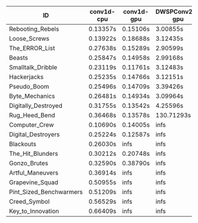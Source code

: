 |ID|conv1d-cpu|conv1d-gpu|DWSPConv2D-gpu|gemm-gpu|avg|
|-|-|-|-|-|-|
|Rebooting_Rebels|0.13357s|0.15106s|3.00855s|1.75571s|1.26222s|
|Loose_Screws|0.13922s|0.18688s|3.12435s|1.82195s|1.31810s|
|The_ERROR_List|0.27638s|0.15289s|2.90599s|1.94577s|1.32026s|
|Beasts|0.25847s|0.14958s|2.99168s|1.94550s|1.33630s|
|Smalltalk_Dribble|0.23119s|0.11761s|3.12483s|1.95237s|1.35650s|
|Hackerjacks|0.25235s|0.14766s|3.12151s|1.92767s|1.36230s|
|Pseudo_Boom|0.25496s|0.14709s|3.39426s|2.03538s|1.45792s|
|Byte_Mechanics|0.26481s|0.14934s|3.09964s|2.58214s|1.52398s|
|Digitally_Destroyed|0.31755s|0.13542s|4.25596s|2.61598s|1.83123s|
|Rug_Heed_Bend|0.36468s|0.13578s|130.71293s|4.49660s|33.92750s|
|Computer_Crew|0.10690s|0.14005s|infs|4.45690s|infs|
|Digital_Destroyers|0.25224s|0.12587s|infs|1.96101s|infs|
|Blackouts|0.26030s|infs|infs|1.80747s|infs|
|The_Hit_Blunders|0.30212s|0.20748s|infs|1.97465s|infs|
|Gonzo_Brutes|0.32590s|0.38790s|infs|4.49555s|infs|
|Artful_Maneuvers|0.36914s|infs|infs|4.54294s|infs|
|Grapevine_Squad|0.50955s|infs|infs|4.52494s|infs|
|Pint_Sized_Benchwarmers|0.51209s|infs|infs|4.57246s|infs|
|Creed_Symbol|0.56529s|infs|infs|4.54650s|infs|
|Key_to_Innovation|0.66409s|infs|infs|4.50349s|infs|

